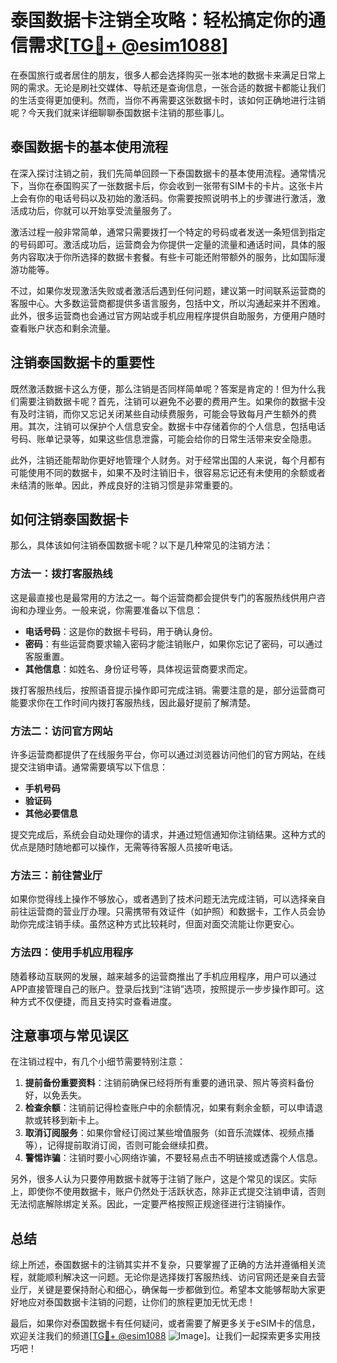 # 泰国数据卡注销全攻略：轻松搞定你的通信需求[[TG💪+ @esim1088](https://t.me/s/esim1088)]

在泰国旅行或者居住的朋友，很多人都会选择购买一张本地的数据卡来满足日常上网的需求。无论是刷社交媒体、导航还是查询信息，一张合适的数据卡都能让我们的生活变得更加便利。然而，当你不再需要这张数据卡时，该如何正确地进行注销呢？今天我们就来详细聊聊泰国数据卡注销的那些事儿。

## 泰国数据卡的基本使用流程

在深入探讨注销之前，我们先简单回顾一下泰国数据卡的基本使用流程。通常情况下，当你在泰国购买了一张数据卡后，你会收到一张带有SIM卡的卡片。这张卡片上会有你的电话号码以及初始的激活码。你需要按照说明书上的步骤进行激活，激活成功后，你就可以开始享受流量服务了。

激活过程一般非常简单，通常只需要拨打一个特定的号码或者发送一条短信到指定的号码即可。激活成功后，运营商会为你提供一定量的流量和通话时间，具体的服务内容取决于你所选择的数据卡套餐。有些卡可能还附带额外的服务，比如国际漫游功能等。

不过，如果你发现激活失败或者激活后遇到任何问题，建议第一时间联系运营商的客服中心。大多数运营商都提供多语言服务，包括中文，所以沟通起来并不困难。此外，很多运营商也会通过官方网站或手机应用程序提供自助服务，方便用户随时查看账户状态和剩余流量。

## 注销泰国数据卡的重要性

既然激活数据卡这么方便，那么注销是否同样简单呢？答案是肯定的！但为什么我们需要注销数据卡呢？首先，注销可以避免不必要的费用产生。如果你的数据卡没有及时注销，而你又忘记关闭某些自动续费服务，可能会导致每月产生额外的费用。其次，注销可以保护个人信息安全。数据卡中存储着你的个人信息，包括电话号码、账单记录等，如果这些信息泄露，可能会给你的日常生活带来安全隐患。

此外，注销还能帮助你更好地管理个人财务。对于经常出国的人来说，每个月都有可能使用不同的数据卡，如果不及时注销旧卡，很容易忘记还有未使用的余额或者未结清的账单。因此，养成良好的注销习惯是非常重要的。

## 如何注销泰国数据卡

那么，具体该如何注销泰国数据卡呢？以下是几种常见的注销方法：

### 方法一：拨打客服热线

这是最直接也是最常用的方法之一。每个运营商都会提供专门的客服热线供用户咨询和办理业务。一般来说，你需要准备以下信息：

- **电话号码**：这是你的数据卡号码，用于确认身份。
- **密码**：有些运营商要求输入密码才能注销账户，如果你忘记了密码，可以通过客服重置。
- **其他信息**：如姓名、身份证号等，具体视运营商要求而定。

拨打客服热线后，按照语音提示操作即可完成注销。需要注意的是，部分运营商可能要求你在工作时间内拨打客服热线，因此最好提前了解清楚。

### 方法二：访问官方网站

许多运营商都提供了在线服务平台，你可以通过浏览器访问他们的官方网站，在线提交注销申请。通常需要填写以下信息：

- **手机号码**
- **验证码**
- **其他必要信息**

提交完成后，系统会自动处理你的请求，并通过短信通知你注销结果。这种方式的优点是随时随地都可以操作，无需等待客服人员接听电话。

### 方法三：前往营业厅

如果你觉得线上操作不够放心，或者遇到了技术问题无法完成注销，可以选择亲自前往运营商的营业厅办理。只需携带有效证件（如护照）和数据卡，工作人员会协助你完成注销手续。虽然这种方式比较耗时，但面对面交流能让你更安心。

### 方法四：使用手机应用程序

随着移动互联网的发展，越来越多的运营商推出了手机应用程序，用户可以通过APP直接管理自己的账户。登录后找到“注销”选项，按照提示一步步操作即可。这种方式不仅便捷，而且支持实时查看进度。

## 注意事项与常见误区

在注销过程中，有几个小细节需要特别注意：

1. **提前备份重要资料**：注销前确保已经将所有重要的通讯录、照片等资料备份好，以免丢失。
2. **检查余额**：注销前记得检查账户中的余额情况，如果有剩余金额，可以申请退款或转移到新卡上。
3. **取消订阅服务**：如果你曾经订阅过某些增值服务（如音乐流媒体、视频点播等），记得提前取消订阅，否则可能会继续扣费。
4. **警惕诈骗**：注销时要小心网络诈骗，不要轻易点击不明链接或透露个人信息。

另外，很多人认为只要停用数据卡就等于注销了账户，这是个常见的误区。实际上，即使你不使用数据卡，账户仍然处于活跃状态，除非正式提交注销申请，否则无法彻底解除绑定关系。因此，一定要严格按照正规途径进行注销操作。

## 总结

综上所述，泰国数据卡的注销其实并不复杂，只要掌握了正确的方法并遵循相关流程，就能顺利解决这一问题。无论你是选择拨打客服热线、访问官网还是亲自去营业厅，关键是要保持耐心和细心，确保每一步都做到位。希望本文能够帮助大家更好地应对泰国数据卡注销的问题，让你们的旅程更加无忧无虑！

最后，如果你对泰国数据卡有任何疑问，或者需要了解更多关于eSIM卡的信息，欢迎关注我们的频道[[TG💪+ @esim1088](https://t.me/s/esim1088) ![Image](https://i.postimg.cc/4NQfJmqS/Snipaste-2025-05-13-00-14-12.png)]。让我们一起探索更多实用技巧吧！